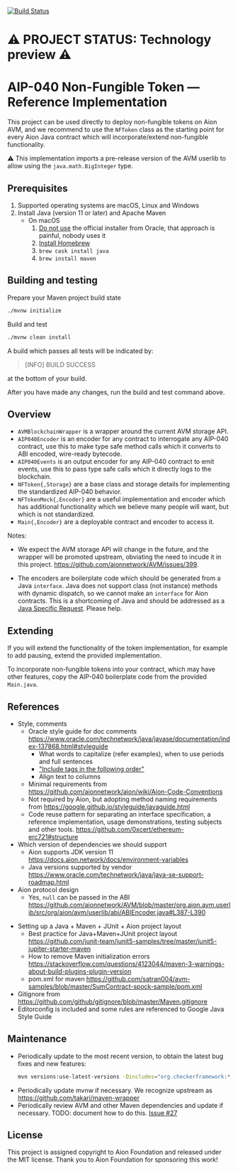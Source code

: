 [![Build Status](https://travis-ci.com/fulldecent/aion-aip040.svg?branch=master)](https://travis-ci.com/fulldecent/aion-aip040)

# :warning: PROJECT STATUS: Technology preview :warning:

# AIP-040 Non-Fungible Token — Reference Implementation

This project can be used directly to deploy non-fungible tokens on Aion AVM, and we recommend to use the `NFToken` class as the starting point for every Aion Java contract which will incorporate/extend non-fungible functionality.

⚠️ This implementation imports a pre-release version of the AVM userlib to allow using the `java.math.BigInteger` type. 

## Prerequisites

1. Supported operating systems are macOS, Linux and Windows
2. Install Java (version 11 or later) and Apache Maven
   - On macOS
     1. [Do not use](https://stackoverflow.com/a/28635465/300224) the official installer from Oracle, that approach is painful, nobody uses it
     2. [Install Homebrew](https://brew.sh)
     3. `brew cask install java`
     4. `brew install maven`

## Building and testing

Prepare your Maven project build state

```sh
./mvnw initialize
```

Build and test

```sh
./mvnw clean install
```

A build which passes all tests will be indicated by:

> [INFO] BUILD SUCCESS

at the bottom of your build.

After you have made any changes, run the build and test command above.

## Overview

* `AVMBlockchainWrapper` is a wrapper around the current AVM storage API.
* `AIP040Encoder` is an encoder for any contract to interrogate any AIP-040 contract, use this to make type safe method calls which it converts to ABI encoded, wire-ready bytecode.
* `AIP040Events` is an output encoder for any AIP-040 contract to emit events, use this to pass type safe calls which it directly logs to the blockchain.
* `NFToken{,Storage}` are a base class and storage details for implementing the standardized AIP-040 behavior.
* `NFTokenMock{,Encoder}` are a useful implementation and encoder which has additional functionality which we believe many people will want, but which is not standardized.
* `Main{,Encoder}` are a deployable contract and encoder to access it.

Notes:

* We expect the AVM storage API will change in the future, and the wrapper will be promoted upstream, obviating the need to incude it in this project. https://github.com/aionnetwork/AVM/issues/399.

* The encoders are boilerplate code which should be generated from a Java `interface`. Java does not support class (not instance) methods with dynamic dispatch, so we cannot make an `interface` for Aion contracts. This is a shortcoming of Java and should be addressed as a [Java Specific Request](https://jcp.org/en/jsr/overview). Please help.

## Extending

If you will extend the functionality of the token implementation, for example to add pausing, extend the provided implementation.

To incorporate non-fungible tokens into your contract, which may have other features, copy the AIP-040 boilerplate code from the provided `Main.java`.

## References

* Style, comments
  * Oracle style guide for doc comments https://www.oracle.com/technetwork/java/javase/documentation/index-137868.html#styleguide
    * What words to capitalize (refer examples), when to use periods and full sentences
    * ["Include tags in the following order"](https://www.oracle.com/technetwork/java/javase/documentation/index-137868.html#orderoftags)
    * Align text to columns
  * Minimal requirements from https://github.com/aionnetwork/aion/wiki/Aion-Code-Conventions
  * Not required by Aion, but adopting method naming requirements from https://google.github.io/styleguide/javaguide.html
  * Code reuse pattern for separating an interface specification, a reference implementation, usage demonstrations, testing subjects and other tools. https://github.com/0xcert/ethereum-erc721#structure
* Which version of dependencies we should support
  * Aion supports JDK version 11 https://docs.aion.network/docs/environment-variables
  * Java versions supported by vendor https://www.oracle.com/technetwork/java/java-se-support-roadmap.html
* Aion protocol design
  * Yes, `null` can be passed in the ABI https://github.com/aionnetwork/AVM/blob/master/org.aion.avm.userlib/src/org/aion/avm/userlib/abi/ABIEncoder.java#L387-L390

- Setting up a Java + Maven + JUnit + Aion project layout
  - Best practice for Java+Maven+JUnit project layout https://github.com/junit-team/junit5-samples/tree/master/junit5-jupiter-starter-maven
  - How to remove Maven initialization errors https://stackoverflow.com/questions/4123044/maven-3-warnings-about-build-plugins-plugin-version
  - pom.xml for maven https://github.com/satran004/avm-samples/blob/master/SumContract-spock-sample/pom.xml
- Gitignore from https://github.com/github/gitignore/blob/master/Maven.gitignore
- Editorconfig is included and some rules are referenced to Google Java Style Guide

## Maintenance

- Periodically update to the most recent version, to obtain the latest bug fixes and new features:

  ```sh
  mvn versions:use-latest-versions -Dincludes="org.checkerframework:*"
  ```

* Periodically update mvnw if necessary. We recognize upstream as https://github.com/takari/maven-wrapper
* Periodically review AVM and other Maven dependencies and update if necessary. TODO: document how to do this. [Issue #27](https://github.com/fulldecent/aion-aip040/issues/27)

## License

This project is assigned copyright to Aion Foundation and released under the MIT license. Thank you to Aion Foundation for sponsoring this work!
